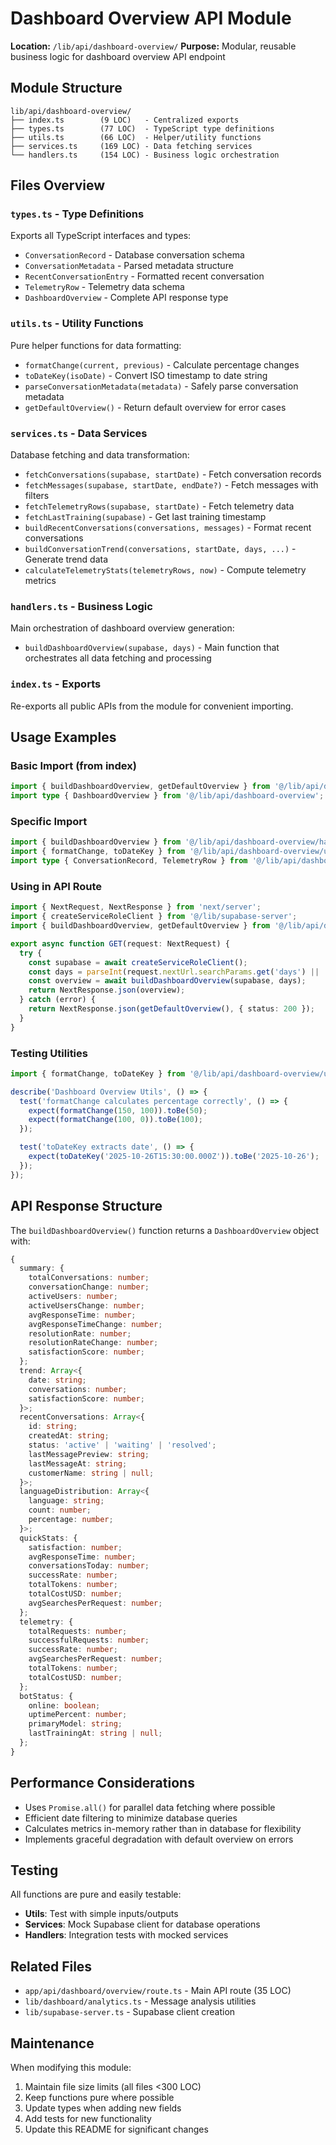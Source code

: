 # Dashboard Overview API Module

**Location:** `/lib/api/dashboard-overview/`
**Purpose:** Modular, reusable business logic for dashboard overview API endpoint

## Module Structure

```
lib/api/dashboard-overview/
├── index.ts        (9 LOC)   - Centralized exports
├── types.ts        (77 LOC)  - TypeScript type definitions
├── utils.ts        (66 LOC)  - Helper/utility functions
├── services.ts     (169 LOC) - Data fetching services
└── handlers.ts     (154 LOC) - Business logic orchestration
```

## Files Overview

### `types.ts` - Type Definitions
Exports all TypeScript interfaces and types:
- `ConversationRecord` - Database conversation schema
- `ConversationMetadata` - Parsed metadata structure
- `RecentConversationEntry` - Formatted recent conversation
- `TelemetryRow` - Telemetry data schema
- `DashboardOverview` - Complete API response type

### `utils.ts` - Utility Functions
Pure helper functions for data formatting:
- `formatChange(current, previous)` - Calculate percentage changes
- `toDateKey(isoDate)` - Convert ISO timestamp to date string
- `parseConversationMetadata(metadata)` - Safely parse conversation metadata
- `getDefaultOverview()` - Return default overview for error cases

### `services.ts` - Data Services
Database fetching and data transformation:
- `fetchConversations(supabase, startDate)` - Fetch conversation records
- `fetchMessages(supabase, startDate, endDate?)` - Fetch messages with filters
- `fetchTelemetryRows(supabase, startDate)` - Fetch telemetry data
- `fetchLastTraining(supabase)` - Get last training timestamp
- `buildRecentConversations(conversations, messages)` - Format recent conversations
- `buildConversationTrend(conversations, startDate, days, ...)` - Generate trend data
- `calculateTelemetryStats(telemetryRows, now)` - Compute telemetry metrics

### `handlers.ts` - Business Logic
Main orchestration of dashboard overview generation:
- `buildDashboardOverview(supabase, days)` - Main function that orchestrates all data fetching and processing

### `index.ts` - Exports
Re-exports all public APIs from the module for convenient importing.

## Usage Examples

### Basic Import (from index)
```typescript
import { buildDashboardOverview, getDefaultOverview } from '@/lib/api/dashboard-overview';
import type { DashboardOverview } from '@/lib/api/dashboard-overview';
```

### Specific Import
```typescript
import { buildDashboardOverview } from '@/lib/api/dashboard-overview/handlers';
import { formatChange, toDateKey } from '@/lib/api/dashboard-overview/utils';
import type { ConversationRecord, TelemetryRow } from '@/lib/api/dashboard-overview/types';
```

### Using in API Route
```typescript
import { NextRequest, NextResponse } from 'next/server';
import { createServiceRoleClient } from '@/lib/supabase-server';
import { buildDashboardOverview, getDefaultOverview } from '@/lib/api/dashboard-overview';

export async function GET(request: NextRequest) {
  try {
    const supabase = await createServiceRoleClient();
    const days = parseInt(request.nextUrl.searchParams.get('days') || '7', 10);
    const overview = await buildDashboardOverview(supabase, days);
    return NextResponse.json(overview);
  } catch (error) {
    return NextResponse.json(getDefaultOverview(), { status: 200 });
  }
}
```

### Testing Utilities
```typescript
import { formatChange, toDateKey } from '@/lib/api/dashboard-overview/utils';

describe('Dashboard Overview Utils', () => {
  test('formatChange calculates percentage correctly', () => {
    expect(formatChange(150, 100)).toBe(50);
    expect(formatChange(100, 0)).toBe(100);
  });

  test('toDateKey extracts date', () => {
    expect(toDateKey('2025-10-26T15:30:00.000Z')).toBe('2025-10-26');
  });
});
```

## API Response Structure

The `buildDashboardOverview()` function returns a `DashboardOverview` object with:

```typescript
{
  summary: {
    totalConversations: number;
    conversationChange: number;
    activeUsers: number;
    activeUsersChange: number;
    avgResponseTime: number;
    avgResponseTimeChange: number;
    resolutionRate: number;
    resolutionRateChange: number;
    satisfactionScore: number;
  };
  trend: Array<{
    date: string;
    conversations: number;
    satisfactionScore: number;
  }>;
  recentConversations: Array<{
    id: string;
    createdAt: string;
    status: 'active' | 'waiting' | 'resolved';
    lastMessagePreview: string;
    lastMessageAt: string;
    customerName: string | null;
  }>;
  languageDistribution: Array<{
    language: string;
    count: number;
    percentage: number;
  }>;
  quickStats: {
    satisfaction: number;
    avgResponseTime: number;
    conversationsToday: number;
    successRate: number;
    totalTokens: number;
    totalCostUSD: number;
    avgSearchesPerRequest: number;
  };
  telemetry: {
    totalRequests: number;
    successfulRequests: number;
    successRate: number;
    avgSearchesPerRequest: number;
    totalTokens: number;
    totalCostUSD: number;
  };
  botStatus: {
    online: boolean;
    uptimePercent: number;
    primaryModel: string;
    lastTrainingAt: string | null;
  };
}
```

## Performance Considerations

- Uses `Promise.all()` for parallel data fetching where possible
- Efficient date filtering to minimize database queries
- Calculates metrics in-memory rather than in database for flexibility
- Implements graceful degradation with default overview on errors

## Testing

All functions are pure and easily testable:
- **Utils**: Test with simple inputs/outputs
- **Services**: Mock Supabase client for database operations
- **Handlers**: Integration tests with mocked services

## Related Files

- `app/api/dashboard/overview/route.ts` - Main API route (35 LOC)
- `lib/dashboard/analytics.ts` - Message analysis utilities
- `lib/supabase-server.ts` - Supabase client creation

## Maintenance

When modifying this module:
1. Maintain file size limits (all files <300 LOC)
2. Keep functions pure where possible
3. Update types when adding new fields
4. Add tests for new functionality
5. Update this README for significant changes
